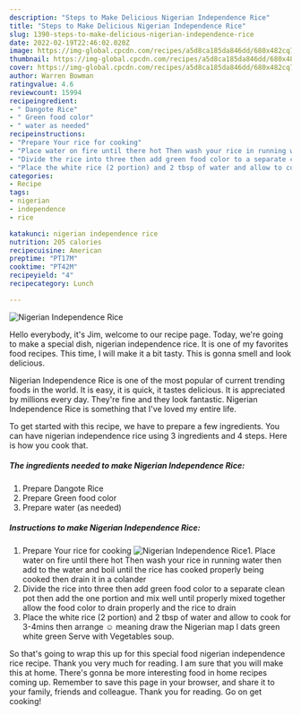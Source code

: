 ```yaml
---
description: "Steps to Make Delicious Nigerian Independence Rice"
title: "Steps to Make Delicious Nigerian Independence Rice"
slug: 1390-steps-to-make-delicious-nigerian-independence-rice
date: 2022-02-19T22:46:02.020Z
image: https://img-global.cpcdn.com/recipes/a5d8ca185da846dd/680x482cq70/nigerian-independence-rice-recipe-main-photo.jpg
thumbnail: https://img-global.cpcdn.com/recipes/a5d8ca185da846dd/680x482cq70/nigerian-independence-rice-recipe-main-photo.jpg
cover: https://img-global.cpcdn.com/recipes/a5d8ca185da846dd/680x482cq70/nigerian-independence-rice-recipe-main-photo.jpg
author: Warren Bowman
ratingvalue: 4.6
reviewcount: 15994
recipeingredient:
- " Dangote Rice"
- " Green food color"
- " water as needed"
recipeinstructions:
- "Prepare Your rice for cooking"
- "Place water on fire until there hot Then wash your rice in running water then add to the water and boil until the rice has cooked properly being cooked then drain it in a colander"
- "Divide the rice into three then add green food color to a separate clean pot then add the one portion and mix well until properly mixed together allow the food color to drain properly and the rice to drain"
- "Place the white rice (2 portion) and 2 tbsp of water and allow to cook for 3-4mins then arrange ☺ meaning draw the Nigerian map l dats green white green Serve with Vegetables soup."
categories:
- Recipe
tags:
- nigerian
- independence
- rice

katakunci: nigerian independence rice 
nutrition: 205 calories
recipecuisine: American
preptime: "PT17M"
cooktime: "PT42M"
recipeyield: "4"
recipecategory: Lunch

---
```



![Nigerian Independence Rice](https://img-global.cpcdn.com/recipes/a5d8ca185da846dd/680x482cq70/nigerian-independence-rice-recipe-main-photo.jpg)

Hello everybody, it's Jim, welcome to our recipe page. Today, we're going to make a special dish, nigerian independence rice. It is one of my favorites food recipes. This time, I will make it a bit tasty. This is gonna smell and look delicious.



Nigerian Independence Rice is one of the most popular of current trending foods in the world. It is easy, it is quick, it tastes delicious. It is appreciated by millions every day. They're fine and they look fantastic. Nigerian Independence Rice is something that I've loved my entire life.


To get started with this recipe, we have to prepare a few ingredients. You can have nigerian independence rice using 3 ingredients and 4 steps. Here is how you cook that.

<!--inarticleads1-->

##### The ingredients needed to make Nigerian Independence Rice:

1. Prepare  Dangote Rice
1. Prepare  Green food color
1. Prepare  water (as needed)




<!--inarticleads2-->

##### Instructions to make Nigerian Independence Rice:

1. Prepare Your rice for cooking
<img src="https://img-global.cpcdn.com/steps/fec409e2228489dd/160x128cq70/nigerian-independence-rice-recipe-step-1-photo.jpg" alt="Nigerian Independence Rice">1. Place water on fire until there hot Then wash your rice in running water then add to the water and boil until the rice has cooked properly being cooked then drain it in a colander
1. Divide the rice into three then add green food color to a separate clean pot then add the one portion and mix well until properly mixed together allow the food color to drain properly and the rice to drain
1. Place the white rice (2 portion) and 2 tbsp of water and allow to cook for 3-4mins then arrange ☺ meaning draw the Nigerian map l dats green white green Serve with Vegetables soup.




So that's going to wrap this up for this special food nigerian independence rice recipe. Thank you very much for reading. I am sure that you will make this at home. There's gonna be more interesting food in home recipes coming up. Remember to save this page in your browser, and share it to your family, friends and colleague. Thank you for reading. Go on get cooking!
